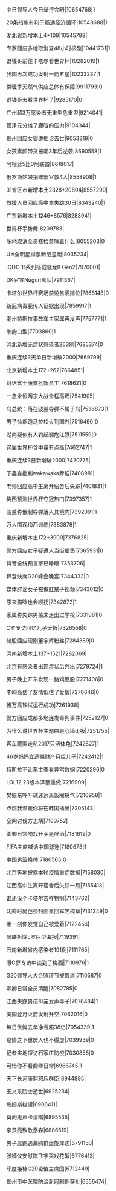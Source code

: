 中日领导人今日举行会晤|10654768|1

20条措施有利于畅通经济循环|10548688|1

湖北省新增本土4+109|10545788|

专家回应多地取消查48小时核酸|10441731|1

退钱哥前往卡塔尔看世界杯|10282019|1

我国再次成功发射一箭五星|10233237|1

供暖季天然气供应总体有保障|9911793|0

退钱哥去看世界杯了|9285170|0

广州超3万感染者无重型危重型|9214041|

管泽元分摊了鹿晗的压力|9104344|

郑州回应女婴遭拒诊去世|9053319|0

女孩素颜带货被嘲3年后逆袭|8690558|1

阿根廷5比0阿联酋|8618017|

俄罗斯姑娘捐赠器官救4人|8558908|1

31省区市新增本土2328+20804|8557290|

救援人员回应高中生失踪30日|8343240|1

广东新增本土1246+8576|8283941|

世界杯手势舞|8209783|

多地取消全员核检意味着什么|8055203|0

Uzi全明星得票断层差距|8035234|

iQOO 11系列搭载骁龙8 Gen2|7970001|

DK官宣Nuguri离队|7911367|

卡塔尔世界杯赛场禁设售酒摊位|7868148|0

新冠病毒鹿传人证据出现|7859917|1

潮州特斯拉事故车主家属再发声|7757771|1

朱韵口型|7703860|1

河北新增无症状感染者263例|7685374|0

重庆连续3天单日新增破2000|7669799|

北京新增本土172+262|7664851|

对话富士康首批新员工|7618621|0

一念永恒两宗大战全程高燃|7541905|

乌总统：落在波兰导弹不属于乌|7536873|1

男子抽烟跑马拉松火到国外|7516490|0

湖南疑似有人钓起濒危江豚|7511559|0

这届世界杯含中量有点高|7462747|1

重庆连续3日新增破2000|7420775|

于鑫淼批判wakawaka舞蹈|7408981|

老师回应高中生离开宿舍后失踪|7401831|1

梅西预测世界杯夺冠热门|7397357|1

波兰称俄制导弹落入其境内|7392091|1

万人围观梅西训练|7383879|1

重庆新增本土172+3900|7376825|

警方回应女子疑遭人当街猥亵|7365931|0

抖音全线预言家已睁眼|7353706|

拜登缺席G20峰会晚宴|7344333|0

媒体辟谣女子被做肛拭子视频|7343012|0

原来猫咪也会顺拐|7342872|1

家属称失踪男孩未走出过学校|7331981|0

C罗专访回忆儿子夭折|7326558|0

储殷回应硬刚董宇辉粉丝|7284389|0

河南新增本土137+1521|7282069|

北京有感染者出现症状后外出|7279724|1

男子晚上开车发现一路鸡屁股|7271406|0

李峋高估了友情低估了爱情|7270646|0

雅万高铁试运行成功|7261938|

警方回应成都多地连发毒狗事件|7252127|0

为什么说世界杯主题曲是心墙dj版|7251755|

客车藏匿走私2017只活体龟|7242627|1

46岁妈妈立遗嘱财产只给儿子|7242412|1

特斯拉不让车主查看异常数据|7220296|0

LOL12.23版本泽丽重做|7216909|

樊振东呼吁球迷远离饭圈戾气|7210958|1

点燃我温暖你将在韩国播出|7205143|

全网讨伐方志靖|7199752|

卿卿日常吻戏开关是醉酒|7181619|0

FIFA主席喊话中国球迷|7180673|1

中国男篮换帅|7180565|0

北京等地披露本轮疫情重症数据|7158030|

江西高中生离开宿舍后失踪一月|7155413|

谁还没个卡塔尔吉祥物啊|7143762|

沈腾时尚芭莎封面重回军艺校草|7131349|0

哪一刻你发觉自己被爱着|7122456|

曼联拆除c罗巨型海报|7119391|

云南新增省内感染者191例|7111765|

曝C罗专访中谈到了梅西|7110976|1

G20领导人大合照环节被取消|7110587|0

卿卿日常全员清醒|7082785|0

江西失踪男孩母亲发声寻子|7076484|1

美国登月火箭发射升空|7062016|0

每日优鲜去年净亏超38亿|7054339|1

疫情之下重庆人也不得虚|7039939|0

记者实地探访石家庄防疫|7030858|0

可惜你不看卿卿日常|6966745|1

天下长河康熙怒斥群臣|6944895|

王文采院士逝世|6925234|

詹姆斯拔罐|6906411|

莫问无声卡清唱|6895535|

李景亮致敬泰森|6886519|

男子晨跑遇海鸥群盘旋岸边|6791150|

张婧仪安慰陈飞宇哭戏花絮|6776413|

印度接棒G20轮值主席国|6712449|

郑州市中医院防治新冠制剂获批|6556474|


